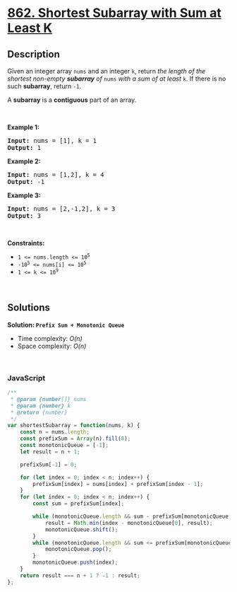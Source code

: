 # [862. Shortest Subarray with Sum at Least K](https://leetcode.com/problems/shortest-subarray-with-sum-at-least-k)

## Description

<div class="elfjS" data-track-load="description_content"><p>Given an integer array <code>nums</code> and an integer <code>k</code>, return <em>the length of the shortest non-empty <strong>subarray</strong> of </em><code>nums</code><em> with a sum of at least </em><code>k</code>. If there is no such <strong>subarray</strong>, return <code>-1</code>.</p>

<p>A <strong>subarray</strong> is a <strong>contiguous</strong> part of an array.</p>

<p>&nbsp;</p>
<p><strong class="example">Example 1:</strong></p>
<pre><strong>Input:</strong> nums = [1], k = 1
<strong>Output:</strong> 1
</pre><p><strong class="example">Example 2:</strong></p>
<pre><strong>Input:</strong> nums = [1,2], k = 4
<strong>Output:</strong> -1
</pre><p><strong class="example">Example 3:</strong></p>
<pre><strong>Input:</strong> nums = [2,-1,2], k = 3
<strong>Output:</strong> 3
</pre>
<p>&nbsp;</p>
<p><strong>Constraints:</strong></p>

<ul>
	<li><code>1 &lt;= nums.length &lt;= 10<sup>5</sup></code></li>
	<li><code>-10<sup>5</sup> &lt;= nums[i] &lt;= 10<sup>5</sup></code></li>
	<li><code>1 &lt;= k &lt;= 10<sup>9</sup></code></li>
</ul>
</div>

<p>&nbsp;</p>

## Solutions

**Solution: `Prefix Sum + Monotonic Queue`**
- Time complexity: <em>O(n)</em>
- Space complexity: <em>O(n)</em>

<p>&nbsp;</p>

### **JavaScript**

```js
/**
 * @param {number[]} nums
 * @param {number} k
 * @return {number}
 */
var shortestSubarray = function(nums, k) {
    const n = nums.length;
    const prefixSum = Array(n).fill(0);
    const monotonicQueue = [-1];
    let result = n + 1;

    prefixSum[-1] = 0;

    for (let index = 0; index < n; index++) {
        prefixSum[index] = nums[index] + prefixSum[index - 1];
    }
    for (let index = 0; index < n; index++) {
        const sum = prefixSum[index];

        while (monotonicQueue.length && sum - prefixSum[monotonicQueue[0]] >= k) {
            result = Math.min(index - monotonicQueue[0], result);
            monotonicQueue.shift();
        }
        while (monotonicQueue.length && sum <= prefixSum[monotonicQueue.at(-1)]) {
            monotonicQueue.pop();
        }
        monotonicQueue.push(index);
    }
    return result === n + 1 ? -1 : result;
};
```
